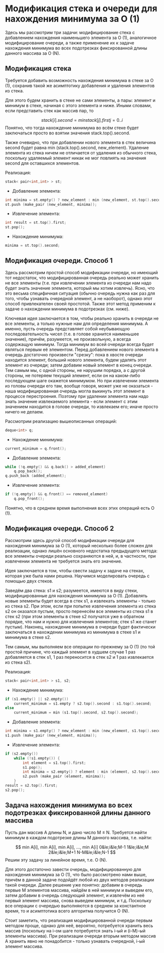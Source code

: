 # Модификация стека и очереди для нахождения минимума за O (1)

Здесь мы рассмотрим три задачи: модифицирование стека с добавлением нахождения наименьшего элемента за O (1), аналогичное модифицирование очереди, а также применение их к задаче нахождения минимума во всех подотрезках фиксированной длины данного массива за O (N).

## Модификация стека

Требуется добавить возможность нахождения минимума в стеке за O (1), сохранив такой же асимптотику добавления и удаления элементов из стека.

Для этого будем хранить в стеке не сами элементы, а пары: элемент и минимум в стеке, начиная с этого элемента и ниже. Иными словами, если представить стек как массив пар, то

$$ stack[i].second = min { stack[j].first }
                 j = 0..i $$
Понятно, что тогда нахождение минимума во всём стеке будет заключаться просто во взятии значения stack.top().second.

Также очевидно, что при добавлении нового элемента в стек величина second будет равна min (stack.top().second, new_element). Удаление элемента из стека ничем не отличается от удаления из обычного стека, поскольку удаляемый элемент никак не мог повлиять на значения second для оставшихся элементов.

Реализация:

<!--- TODO: specify code snippet id -->
``` cpp
stack< pair<int,int> > st;
```

* Добавление элемента:
<!--- TODO: specify code snippet id -->
``` cpp
int minima = st.empty() ? new_element : min (new_element, st.top().second);
st.push (make_pair (new_element, minima));
```
* Извлечение элемента:
<!--- TODO: specify code snippet id -->
``` cpp
int result = st.top().first;
st.pop();
```
* Нахождение минимума:
<!--- TODO: specify code snippet id -->
``` cpp
minima = st.top().second;
```

## Модификация очереди. Способ 1

Здесь рассмотрим простой способ модификации очереди, но имеющий тот недостаток, что модифицированная очередь реально может хранить не все элементы (т.е. при извлечении элемента из очереди нам надо будет знать значение элемента, который мы хотим извлечь). Ясно, что это весьма специфичная ситуация (обычно очередь нужна как раз для того, чтобы узнавать очередной элемент, а не наоборот), однако этот способ привлекателен своей простотой. Также этот метод применим к задаче о нахождении минимума в подотрезках (см. ниже).

Ключевая идея заключается в том, чтобы реально хранить в очереди не все элементы, а только нужные нам для определения минимума. А именно, пусть очередь представляет собой неубывающую последовательность чисел (т.е. в голове хранится наименьшее значение), причём, разумеется, не произвольную, а всегда содержащую минимум. Тогда минимум во всей очереди всегда будет являться первым её элементом. Перед добавлением нового элемента в очередь достаточно произвести "срезку": пока в хвосте очереди находится элемент, больший нового элемента, будем удалять этот элемент из очереди; затем добавим новый элемент в конец очереди. Тем самым мы, с одной стороны, не нарушим порядка, а с другой стороны, не потеряем текущий элемент, если он на каком-либо последующем шаге окажется минимумом. Но при извлечении элемента из головы очереди его там, вообще говоря, может уже не оказаться - наша модифицированная очередь могла выкинуть этот элемент в процессе перестроения. Поэтому при удалении элемента нам надо знать значение извлекаемого элемента - если элемент с этим значением находится в голове очереди, то извлекаем его; иначе просто ничего не делаем.

Рассмотрим реализацию вышеописанных операций:

<!--- TODO: specify code snippet id -->
``` cpp
deque<int> q;
```

* Нахождение минимума:
<!--- TODO: specify code snippet id -->
``` cpp
current_minimum = q.front();
```
* Добавление элемента:
<!--- TODO: specify code snippet id -->
``` cpp
while (!q.empty() && q.back() > added_element)
    q.pop_back();
q.push_back (added_element);
```
* Извлечение элемента:
<!--- TODO: specify code snippet id -->
``` cpp
if (!q.empty() && q.front() == removed_element)
    q.pop_front();
```

Понятно, что в среднем время выполнения всех этих операций есть O (1).

## Модификация очереди. Способ 2

Рассмотрим здесь другой способ модификации очереди для нахождения минимума за O (1), который несколько более сложен для реализации, однако лишён основного недостатка предыдущего метода: все элементы очереди реально сохраняются в ней, и, в частности, при извлечении элемента не требуется знать его значение.

Идея заключается в том, чтобы свести задачу к задаче на стеках, которая уже была нами решена. Научимся моделировать очередь с помощью двух стеков.

Заведём два стека: s1 и s2; разумеется, имеются в виду стеки, модифицированные для нахождения минимума за O (1). Добавлять новые элементы будет всегда в стек s1, а извлекать элементы - только из стека s2. При этом, если при попытке извлечения элемента из стека s2 он оказался пустым, просто перенесём все элементы из стека s1 в стек s2 (при этом элементы в стеке s2 получатся уже в обратном порядке, что нам и нужно для извлечения элементов; стек s1 же станет пустым). Наконец, нахождение минимума в очереди будет фактически заключаться в нахождении минимума из минимума в стеке s1 и минимума в стеке s2.

Тем самым, мы выполняем все операции по-прежнему за O (1) (по той простой причине, что каждый элемент в худшем случае 1 раз добавляется в стек s1, 1 раз переносится в стек s2 и 1 раз извлекается из стека s2).

Реализация:

<!--- TODO: specify code snippet id -->
``` cpp
stack< pair<int,int> > s1, s2;
```

* Нахождение минимума:
<!--- TODO: specify code snippet id -->
``` cpp
if (s1.empty() || s2.empty())
    current_minimum = s1.empty ? s2.top().second : s1.top().second;
else
    current_minimum = min (s1.top().second, s2.top().second);
```
* Добавление элемента:
<!--- TODO: specify code snippet id -->
``` cpp
int minima = s1.empty() ? new_element : min (new_element, s1.top().second);
s1.push (make_pair (new_element, minima));
```
* Извлечение элемента:
<!--- TODO: specify code snippet id -->
``` cpp
if (s2.empty())
    while (!s1.empty()) {
        int element = s1.top().first;
        s1.pop();
        int minima = s2.empty() ? element : min (element, s2.top().second);
        s2.push (make_pair (element, minima));
    }
result = s2.top().first;
s2.pop();
```

## Задача нахождения минимума во всех подотрезках фиксированной длины данного массива

Пусть дан массив A длины N, и дано число M &le; N. Требуется найти минимум в каждом подотрезке длины M данного массива, т.е. найти:

$$ min A[i],    min A[i],    min A[i],    ...,    min A[i]
0&le;i&le;M-1      1&le;i&le;M        2&le;i&le;M+1              N-M&le;i&le;N-1 $$
Решим эту задачу за линейное время, т.е. O (N).

Для этого достаточно завести очередь, модифицированную для нахождения минимума за O (1), что было рассмотрено нами выше, причём в данной задаче подойдёт любой из двух методов реализации такой очереди. Далее решение уже понятно: добавим в очередь первые M элементов массива, найдём в ней минимум и выведем его, затем добавим в очередь следующий элемент, и извлечём из неё первый элемент массива, снова выведем минимум, и т.д. Поскольку все операции с очередью выполняются в среднем за константное время, то и асимптотика всего алгоритма получится O (N).

Стоит заметить, что реализация модифицированной очереди первым методом проще, однако для неё, вероятно, потребуется хранить весь массив (поскольку на i-ом шаге потребуется знать i-ый и (i-M)-ый элементы массива). При реализации очереди вторым методом массив A хранить явно не понадобится - только узнавать очередной, i-ый элемент массива.
